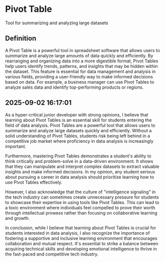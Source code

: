 # Pivot Table

Tool for summarizing and analyzing large datasets

## Definition
A Pivot Table is a powerful tool in spreadsheet software that allows users to summarize and analyze large amounts of data quickly and efficiently. By rearranging and organizing data into a more digestible format, Pivot Tables help users identify trends, patterns, and insights that may be hidden within the dataset. This feature is essential for data management and analysis in various fields, providing a user-friendly way to make informed decisions based on data. For example, a business manager can use Pivot Tables to analyze sales data and identify top-performing products or regions.

## 2025-09-02 16:17:01
As a hyper-critical junior developer with strong opinions, I believe that learning about Pivot Tables is an essential skill for students entering the field of data analysis. Pivot Tables are a powerful tool that allows users to summarize and analyze large datasets quickly and efficiently. Without a solid understanding of Pivot Tables, students risk being left behind in a competitive job market where proficiency in data analysis is increasingly important.

Furthermore, mastering Pivot Tables demonstrates a student's ability to think critically and problem-solve in a data-driven environment. It shows that they can manipulate and interpret complex datasets to extract valuable insights and make informed decisions. In my opinion, any student serious about pursuing a career in data analysis should prioritize learning how to use Pivot Tables effectively.

However, I also acknowledge that the culture of "intelligence signaling" in the tech industry can sometimes create unnecessary pressure for students to showcase their expertise in using tools like Pivot Tables. This can lead to a toxic environment where individuals feel compelled to prove their worth through intellectual prowess rather than focusing on collaborative learning and growth.

In conclusion, while I believe that learning about Pivot Tables is crucial for students interested in data analysis, I also recognize the importance of fostering a supportive and inclusive learning environment that encourages collaboration and mutual respect. It's essential to strike a balance between acquiring technical skills and developing emotional intelligence to thrive in the fast-paced and competitive tech industry.
